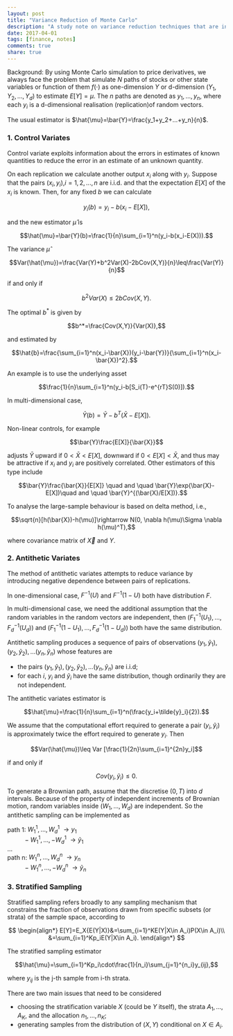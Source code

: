 ```yaml
---
layout: post
title: "Variance Reduction of Monte Carlo"
description: "A study note on variance reduction techniques that are introduced in the book of Glasserman's."
date: 2017-04-01
tags: [finance, notes]
comments: true
share: true
---
```


Background: By using Monte Carlo simulation to price derivatives, we always face the problem that simulate $N$ paths of stocks or other state variables or function of them $f(\cdot)$ as one-dimension $Y$ or d-dimension ($Y_1,Y_2,...,Y_d$) to estimate $E[Y]=\mu$. The $n$ paths are denoted as $y_1,...,y_n$, where each $y_i$ is a d-dimensional realisation (replication)of random vectors.

The usual estimator is $\hat{\mu}=\bar{Y}=\frac{y_1+y_2+...+y_n}{n}$.

### 1. Control Variates

Control variate exploits information about the errors in estimates of known quantities to reduce the error in an estimate of an unknown quantity.

On each replication we calculate another output $x_i$ along with $y_i$. Suppose that the pairs $(x_i,y_i)$,$i=1,2,...,n$ are i.i.d. and that the expectation $E[X]$ of the $x_i$ is known. Then, for any fixed $b$ we can calculate

$$y_i(b)=y_i-b(x_i-E[X]),$$

and the new estimator $\hat{\mu}$ is

$$\hat{\mu}=\bar{Y}(b)=\frac{1}{n}\sum_{i=1}^n(y_i-b(x_i-E(X))).$$

The variance $\hat{\mu}$

$$Var(\hat{\mu})=\frac{Var(Y)+b^2Var(X)-2bCov(X,Y)}{n}\leq\frac{Var(Y)}{n}$$

if and only if

$$b^2Var(X)\leq 2bCov(X,Y).$$

The optimal $b^*$ is given by

$$b^*=\frac{Cov(X,Y)}{Var(X)},$$

and estimated by

$$\hat{b}=\frac{\sum_{i=1}^n(x_i-\bar{X})(y_i-\bar{Y})}{\sum_{i=1}^n(x_i-\bar{X})^2}.$$

An example is to use the underlying asset

$$\frac{1}{n}\sum_{i=1}^n(y_i-b[S_i(T)-e^{rT}S(0)]).$$

In multi-dimensional case,

$$\bar{Y}(b)=\bar{Y}-b^T(\bar{X}-E[X]).$$

Non-linear controls, for example

$$\bar{Y}\frac{E[X]}{\bar{X}}$$

adjusts $\bar{Y}$ upward if $0<\bar{X}<E[X]$, downward if $0<E[X]<\bar{X},$ and thus may be attractive if $x_i$ and $y_i$ are positively correlated. Other estimators of this type include

$$\bar{Y}\frac{\bar{X}}{E[X]} \quad and \quad \bar{Y}\exp(\bar{X}-E[X])\quad and \quad \bar{Y}^{(\bar{X}/E[X])}.$$

To analyse the large-sample behaviour is based on delta method, i.e.,

$$\sqrt{n}[h(\bar{X})-h(\mu)]\rightarrow N(0, \nabla h(\mu)\Sigma \nabla h(\mu)^T),$$

where covariance matrix of $\vec{X}$ and $Y$.


### 2. Antithetic Variates

The method of antithetic variates attempts to reduce variance by introducing negative dependence between pairs of replications.

In one-dimensional case, $F^{-1}(U)$ and $F^{-1}(1-U)$ both have distribution $F$.

In multi-dimensional case, we need the additional assumption that the random variables in the random vectors are independent, then $(F_1^{-1}(U_1),...,F_d^{-1}(U_d))$ and ($F_1^{-1}(1-U_1),...,F_d^{-1}(1-U_d))$ both have the same distribution.

Antithetic sampling produces a sequence of pairs of observations $(y_1,\tilde{y}_1),(y_2,\tilde{y}_2),...(y_n,\tilde{y}_n)$ whose features are

- the pairs $(y_1,\tilde{y}_1),(y_2,\tilde{y}_2),...(y_n,\tilde{y}_n)$ are i.i.d;
- for each $i$, $y_i$ and $\tilde{y}_i$ have the same distribution, though ordinarily they are not independent.

The antithetic variates estimator is

$$\hat{\mu}=\frac{1}{n}\sum_{i=1}^n(\frac{y_i+\tilde{y}_i}{2}).$$

We assume that the computational effort required to generate a pair $(y_i,\tilde{y}_i)$ is approximately twice the effort required to generate $y_i$. Then

$$Var(\hat{\mu})\leq Var [\frac{1}{2n}\sum_{i=1}^{2n}y_i]$$

if and only if

$$Cov(y_i,\tilde{y}_i)\leq 0.$$

To generate a Brownian path, assume that the discretise $(0,T)$ into $d$ intervals. Because of the property of independent increments of Brownian motion, random variables inside $(W_1,...,W_d)$ are independent. So the antithetic sampling can be implemented as

path 1: $W_1^1,...,W_d^1$ $\rightarrow y_1$<br> 
        $\quad \quad \  -W_1^1,...,-W_d^1$ $\rightarrow \tilde{y}_1$<br>
        ...<br>
path n: $W_1^n,...,W_d^n$ $\rightarrow y_n$<br> 
        $\quad \quad \  -W_1^n,...,-W_d^n$ $\rightarrow \tilde{y}_n$<br>
        
        
### 3. Stratified Sampling

Stratified sampling refers broadly to any sampling mechanism that constrains the fraction of observations drawn from specific subsets (or strata) of the sample space, according to

$$
\begin{align*}
E[Y]=E_X{E(Y|X)}&=\sum_{i=1}^KE(Y|X\in A_i)P(X\in A_i)\\
&=\sum_{i=1}^Kp_iE(Y|X\in A_i).
\end{align*}
$$

The stratified sampling estimator

$$\hat{\mu}=\sum_{i=1}^Kp_i\cdot\frac{1}{n_i}\sum_{j=1}^{n_i}y_{ij},$$

where $y_{ij}$ is the j-th sample from i-th strata.

There are two main issues that need to be considered

- choosing the stratification variable $X$ (could be $Y$ itself), the strata $A_1,...,A_K$, and the allocation $n_1,...,n_K$;
- generating samples from the distribution of $(X,Y)$ conditional on $X\in A_i$.
